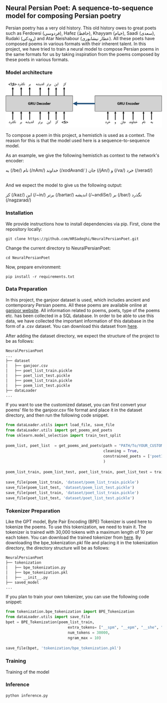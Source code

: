 ## Neural Persian Poet: A sequence-to-sequence model for composing Persian poetry
Persian poetry has a very old history. This old history owes to great poets such as Ferdowsi (فردوسی), Hafez (حافظ), Khayyam (خیام), Saadi (سعدی), Rudaki (رودکی) and Atar Neishabour (عطار نیشابوری). All these poets have composed poems in various formats with their inherent talent. In this project, we have tried to train a neural model to compose Persian poems in the same formats for us by taking inspiration from the poems composed by these poets in various formats. 


### Model architecture
![](images/sec2seq.png)

To compose a poem in this project, a hemistich is used as a context. The reason for this is that the model used here is a sequence-to-sequence model.

As an example, we give the following hemistich as context to the network's encoder: 

به (/be/) نام (/nAm/) خداوند (/xodAvand/
) جان (/jAn/) و (/va/) خرد (/xerad/)

<br>And we expect the model to give us the following output:<br>

کز (/kaz/) این (/~in/) برتر (/bartar/) اندیشه (/~andiSe/) بر (/bar/) نگذرد (/nagzarad/)





### Installation
We provide instructions how to install dependencies via  pip.
First, clone the repository locally:

```
git clone https://github.com/HRSadeghi/NeuralPersianPoet.git
```

Change the current directory to NeuralPersianPoet:
```
cd NeuralPersianPoet
```

Now, prepare environment:
```
pip install -r requirements.txt
```



### Data Preparation

In this project, the ganjoor dataset is used, which includes ancient and contemporary Persian poems. All these poems are available online at [ganjoor website](https://ganjoor.net/). All information related to poems, poets, type of the poems etc. has been collected in a SQL database. In order to be able to use this data, we have collected the important information of this database in the form of a .csv dataset. You can download this dataset from [here](https://drive.google.com/drive/folders/1ZdB8A6i_y5LUaAFSy96GZdkM9o8Stipm?usp=sharing).

After adding the dataset directory, we expect the structure of the project to be as follows:

```
NeuralPersianPoet
...
├── dataset
│   ├── ganjoor.csv
│   ├── poet_list_train.pickle
│   ├── poet_list_test.pickle
│   ├── poem_list_train.pickle
│   ├── poem_list_test.pickle
├── dataLoader
...
```

If you want to use the customized dataset, you can first convert your poems' file to the ganjoor.csv file format and place it in the dataset directory, and then run the following code snippet.

```python
from dataLoader.utils import load_file, save_file
from dataLoader.utils import get_poems_and_poets
from sklearn.model_selection import train_test_split

poem_list, poet_list  = get_poems_and_poets(path = "PATH/To/YOUR_CUSTOM_DATASET",
                                            cleaning = True,
                                            constrained_poets = ['poet1','poet2', ...]  # like ['حافظ','فردوسی']
                                            )

poem_list_train, poem_list_test, poet_list_train, poet_list_test = train_test_split(poem_list, poet_list, test_size=0.3, shuffle=False)

save_file(poem_list_train, 'dataset/poem_list_train.pickle')
save_file(poem_list_test, 'dataset/poem_list_test.pickle')
save_file(poet_list_train, 'dataset/poet_list_train.pickle')
save_file(poet_list_test, 'dataset/poet_list_test.pickle')
```

### Tokenizer Preparation
Like the GPT model, Byte Pair Encoding (BPE) Tokenizer is used here to tokenize the poems. To use this tokenization, we need to train it. The tokenizer is trained with 30,000 tokens with a maximum length of 10 per each token. You can download the trained tokenizer from [here](https://drive.google.com/file/d/11SGCANSgxdzkHW4swPZKtav9DwW8VykO/view?usp=sharing). By downloading the bpe_tokenization.pkl file and placing it in the tokenization directory, the directory structure will be as follows:

```
NeuralPersianPoet
├── tokenization
│   ├── bpe_tokenization.py
│   ├── bpe_tokenization.pkl
│   ├── __init__.py
├── saved_model
...
```
If you plan to train your own tokenizer, you can use the following code snippet:
```python
from tokenization.bpe_tokenization import BPE_Tokenization
from dataLoader.utils import save_file
bpet = BPE_Tokenization(poem_list_train,
                            extra_tokens= ["__spm", "__epm", "__she", "__ehe1", "__ehe2", "__pad"],  
                            num_tokens = 30000,
                            ngram_max = 10)

save_file(bpet, 'tokenization/bpe_tokenization.pkl')
```



### Training

Training of the model 

### Inference

```
python inference.py 
```

